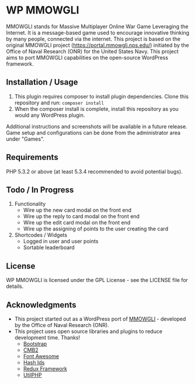 WP MMOWGLI
========================================

MMOWGLI stands for Massive Multiplayer Online War Game Leveraging the Internet. It is a message-based game used to encourage innovative thinking by many people, connected via the internet. This project is based on the original MMOWGLI project (https://portal.mmowgli.nps.edu/) initiated by the Office of Naval Research (ONR) for the United States Navy. This project aims to port MMOWGLI capabilities on the open-source WordPress framework.

Installation / Usage
--------------------

1. This plugin requires composer to install plugin dependencies. Clone this repository and run: `composer install`
2. When the composer install is complete, install this repository as you would any WordPress plugin.

Additional instructions and screenshots will be available in a future release. Game setup and configurations can be done from the administrator area under "Games".

Requirements
------------

PHP 5.3.2 or above (at least 5.3.4 recommended to avoid potential bugs).

Todo / In Progress
-------
1. Functionality
    * Wire up the new card modal on the front end
    * Wire up the reply to card modal on the front end
    * Wire up the edit card modal on the front end
    * Wire up the assigning of points to the user creating the card
2. Shortcodes / Widgets
    * Logged in user and user points
    * Sortable leaderboard 

License
-------

WP MMOWGLI is licensed under the GPL License - see the LICENSE file for details.

Acknowledgments
---------------

- This project started out as a WordPress port of [MMOWGLI](https://portal.mmowgli.nps.edu/) - developed by the Office of Naval Research (ONR).
- This project uses open source libraries and plugins to reduce development time. Thanks!
    -   [Bootstrap](https://getbootstrap.com/)
    -   [CMB2](https://github.com/WebDevStudios/CMB2)
    -   [Font Awesome](https://fortawesome.github.io/Font-Awesome/)
    -   [Hash Ids](https://github.com/ivanakimov/hashids.php)
    -   [Redux Framework](https://github.com/reduxframework/redux-framework)
    -   [UtilPHP](https://github.com/brandonwamboldt/utilphp)
